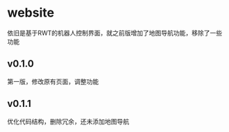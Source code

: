 # website
依旧是基于RWT的机器人控制界面，就之前版增加了地图导航功能，移除了一些功能
## v0.1.0
第一版，修改原有页面，调整功能
## v0.1.1
优化代码结构，删除冗余，还未添加地图导航
